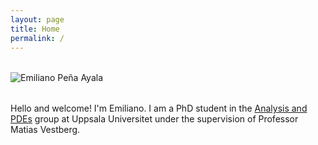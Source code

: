```yaml
---
layout: page
title: Home
permalink: /
---
```


<div class="content-wrapper">
  <div class="avatar-container" style="text-align: left; margin: 2rem 0;">
    <img src="/assets/profile.jpeg" 
       alt="Emiliano Peña Ayala" 
       class="avatar">
  </div>
  <div class="intro-text">
    <p>Hello and welcome! I'm Emiliano. I am a PhD student in the <a href="https://www.uu.se/en/contact-and-organisation/organisation?query=TM3%3A8" target="_blank" rel="noopener noreferrer" class="text-link">Analysis and PDEs</a> group at Uppsala Universitet under the supervision of Professor Matias Vestberg.</p>
</div>

